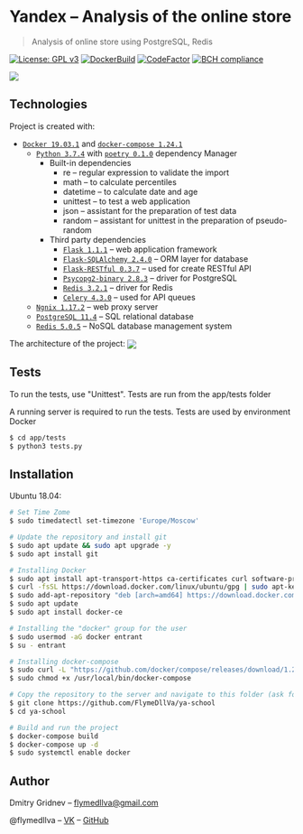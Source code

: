 # Yandex – Analysis of the online store
> Analysis of online store using PostgreSQL, Redis

[![License: GPL v3](https://img.shields.io/badge/License-GPL%20v3-blue.svg)](https://www.gnu.org/licenses/gpl-3.0)
[![DockerBuild](https://img.shields.io/docker/cloud/build/flymedllva/ya-school)](https://cloud.docker.com/repository/docker/flymedllva/ya-school/general)
[![CodeFactor](https://www.codefactor.io/repository/github/flymedllva/ya-school/badge)](https://www.codefactor.io/repository/github/flymedllva/ya-school)
[![BCH compliance](https://bettercodehub.com/edge/badge/FlymeDllVa/ya-school?branch=master&token=275a7c96cf58b28dfaf240aabc9e74407d15c6eb)](https://bettercodehub.com/)

<img src="https://raw.githubusercontent.com/FlymeDllVa/ya-school/master/app/static/images/preview.png?token=AH5ZRUYG7ZRMVTHBPYTD6DC5KWCIU" align="center" />
	
## Technologies
Project is created with:
* [``Docker 19.03.1``](https://github.com/docker) and [``docker-compose 1.24.1``](https://github.com/docker/compose)
    * [``Python 3.7.4``](https://github.com/python) with [``poetry 0.1.0``](https://github.com/sdispater/poetry) dependency Manager
        * Built-in dependencies
            * re – regular expression to validate the import
            * math – to calculate percentiles
            * datetime – to calculate date and age
            * unittest – to test a web application
            * json – assistant for the preparation of test data
            * random – assistant for unittest in the preparation of pseudo-random
        * Third party dependencies
            * [``Flask 1.1.1``](https://github.com/pallets/flask) – web application framework
            * [``Flask-SQLAlchemy 2.4.0``](https://github.com/pallets/flask-sqlalchemy) – ORM layer for database
            * [``Flask-RESTful 0.3.7``](https://github.com/flask-restful/flask-restful) – used for create RESTful API
            * [``Psycopg2-binary 2.8.3``](https://github.com/psycopg/psycopg2) – driver for PostgreSQL
            * [``Redis 3.2.1``](https://github.com/andymccurdy/redis-py) – driver for Redis
            * [``Сelery 4.3.0``](https://github.com/celery/celery) – used for API queues
    * [``Ngnix 1.17.2``](https://github.com/nginx/nginx) – web proxy server
    * [``PostgreSQL 11.4``](https://github.com/postgres/postgres) – SQL relational database
    * [``Redis 5.0.5``](https://github.com/antirez/redis) – NoSQL database management system

The architecture of the project:
<img src="https://raw.githubusercontent.com/FlymeDllVa/ya-school/master/app/static/images/architecture.png?token=AH5ZRUY5576WRNRM52I2MTK5KWCMK" align="center" />

## Tests

To run the tests, use "Unittest". Tests are run from the app/tests folder

A running server is required to run the tests. Tests are used by environment Docker

```sh
$ cd app/tests
$ python3 tests.py
```

## Installation

Ubuntu 18.04:

```sh
# Set Time Zome
$ sudo timedatectl set-timezone 'Europe/Moscow' 

# Update the repository and install git
$ sudo apt update && sudo apt upgrade -y
$ sudo apt install git

# Installing Docker
$ sudo apt install apt-transport-https ca-certificates curl software-properties-common
$ curl -fsSL https://download.docker.com/linux/ubuntu/gpg | sudo apt-key add -
$ sudo add-apt-repository "deb [arch=amd64] https://download.docker.com/linux/ubuntu bionic stable"
$ sudo apt update
$ sudo apt install docker-ce

# Installing the "docker" group for the user
$ sudo usermod -aG docker entrant
$ su - entrant

# Installing docker-compose
$ sudo curl -L "https://github.com/docker/compose/releases/download/1.24.1/docker-compose-$(uname -s)-$(uname -m)" -o /usr/local/bin/docker-compose
$ sudo chmod +x /usr/local/bin/docker-compose

# Copy the repository to the server and navigate to this folder (ask for login and password from git)
$ git clone https://github.com/FlymeDllVa/ya-school
$ cd ya-school

# Build and run the project
$ docker-compose build
$ docker-compose up -d
$ sudo systemctl enable docker
```

## Author 

Dmitry Gridnev – flymedllva@gmail.com

@flymedllva – [VK](https://vk.com/flymedllva) – [GitHub](https://github.com/FlymeDllVa)
